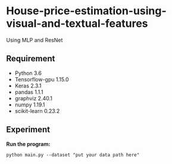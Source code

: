 # House-price-estimation-using-visual-and-textual-features
Using MLP and ResNet

## Requirement
- Python 3.6    
- Tensorflow-gpu 1.15.0  
- Keras 2.3.1
- pandas 1.1.1
- graphviz 2.40.1
- numpy 1.19.1
- scikit-learn 0.23.2

## Experiment

**Run the program:**

```
python main.py --dataset "put your data path here"
```
